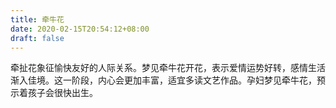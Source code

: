 ```yaml
---
title: 牵牛花
date: 2020-02-15T20:54:12+08:00
draft: false
---
```


牵扯花象征愉快友好的人际关系。梦见牵牛花开花，表示爱情运势好转，感情生活渐入佳境。这一阶段，内心会更加丰富，适宜多读文艺作品。孕妇梦见牵牛花，预示着孩子会很快出生。